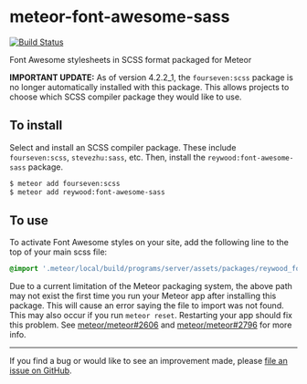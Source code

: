 meteor-font-awesome-sass
========================

[![Build Status](https://travis-ci.org/reywood/meteor-font-awesome-sass.svg?branch=master)](https://travis-ci.org/reywood/meteor-font-awesome-sass)

Font Awesome stylesheets in SCSS format packaged for Meteor

**IMPORTANT UPDATE:** As of version 4.2.2_1, the `fourseven:scss` package is no longer automatically installed with this package. This allows projects to choose which SCSS compiler package they would like to use.

To install
----------

Select and install an SCSS compiler package. These include `fourseven:scss`, `stevezhu:sass`, etc. Then, install the `reywood:font-awesome-sass` package.

```sh
$ meteor add fourseven:scss
$ meteor add reywood:font-awesome-sass
```

To use
------

To activate Font Awesome styles on your site, add the following line to the top of your main scss file:

```scss
@import '.meteor/local/build/programs/server/assets/packages/reywood_font-awesome-sass/font-awesome';
```

Due to a current limitation of the Meteor packaging system, the above path may not exist the first time you run your Meteor app after installing this package. This will cause an error saying the file to import was not found. This may also occur if you run `meteor reset`. Restarting your app should fix this problem. See [meteor/meteor#2606](https://github.com/meteor/meteor/issues/2606) and [meteor/meteor#2796](https://github.com/meteor/meteor/issues/2796) for more info.

--------------------------------------------------------

If you find a bug or would like to see an improvement made, please [file an issue on GitHub](https://github.com/reywood/meteor-font-awesome-sass/issues).
